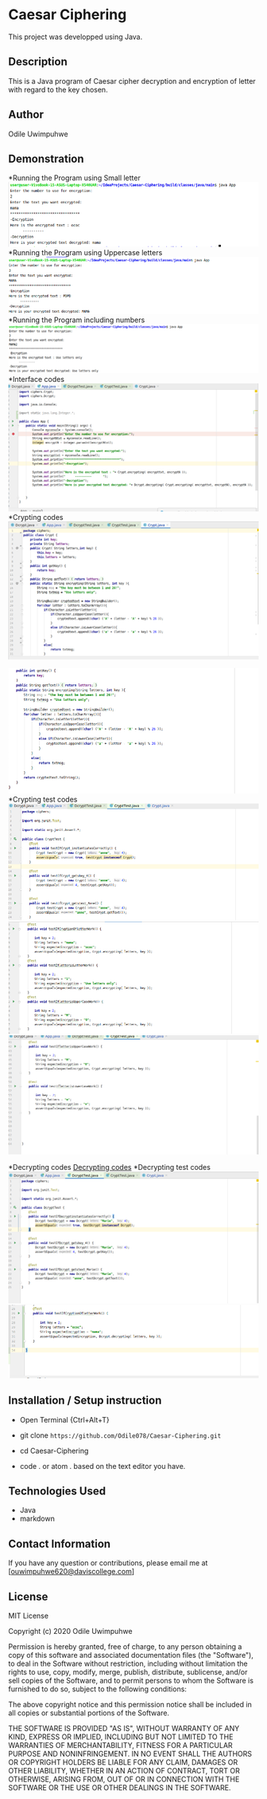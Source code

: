 # Caesar Ciphering

This project was developped using Java.

## Description

This is a Java program of Caesar cipher decryption and encryption of letter with regard to the key chosen.
## Author
 Odile Uwimpuhwe

## Demonstration
*Running the Program using Small letter
![Running the Program using Small letter](Photos/project.png)
*Running the Program using Uppercase letters
![Running the Program using Uppercase letters](Photos/project2.png)
*Running the Program including numbers
![Running the Program including numbers ](Photos/project3.png)
*Interface codes
![Interface codes](Photos/App-java.png)
*Crypting codes
![Crypting codes](Photos/Crypt-java.png)

![Crypting codes](Photos/Crypt2-java.png)
*Crypting test codes
![Crypting test codes](Photos/CryptTest-java.png)
![Crypting test codes 2](Photos/CryptTest-3.png)
![Crypting test codes 3](Photos/Crypttest-4.png)

*Decrypting codes
[Decrypting codes](Photos/Dcrypt-java.png)
*Decrypting  test codes
![Decrypting test codes](Photos/Dcrypttest-java.png)
![Decrypting test codes](Photos/Dcrypttest2.png)



## Installation / Setup instruction
* Open Terminal {Ctrl+Alt+T}

* git clone ```https://github.com/Odile078/Caesar-Ciphering.git```

* cd Caesar-Ciphering

* code . or atom . based on the text editor you have.

## Technologies Used

* Java
* markdown


## Contact Information 

If you have any question or contributions, please email me at [ouwimpuhwe620@daviscollege.com]

## License

MIT License

Copyright (c) 2020 Odile Uwimpuhwe

Permission is hereby granted, free of charge, to any person obtaining a copy
of this software and associated documentation files (the "Software"), to deal
in the Software without restriction, including without limitation the rights
to use, copy, modify, merge, publish, distribute, sublicense, and/or sell
copies of the Software, and to permit persons to whom the Software is
furnished to do so, subject to the following conditions:

The above copyright notice and this permission notice shall be included in all
copies or substantial portions of the Software.

THE SOFTWARE IS PROVIDED "AS IS", WITHOUT WARRANTY OF ANY KIND, EXPRESS OR
IMPLIED, INCLUDING BUT NOT LIMITED TO THE WARRANTIES OF MERCHANTABILITY,
FITNESS FOR A PARTICULAR PURPOSE AND NONINFRINGEMENT. IN NO EVENT SHALL THE
AUTHORS OR COPYRIGHT HOLDERS BE LIABLE FOR ANY CLAIM, DAMAGES OR OTHER
LIABILITY, WHETHER IN AN ACTION OF CONTRACT, TORT OR OTHERWISE, ARISING FROM,
OUT OF OR IN CONNECTION WITH THE SOFTWARE OR THE USE OR OTHER DEALINGS IN THE
SOFTWARE.